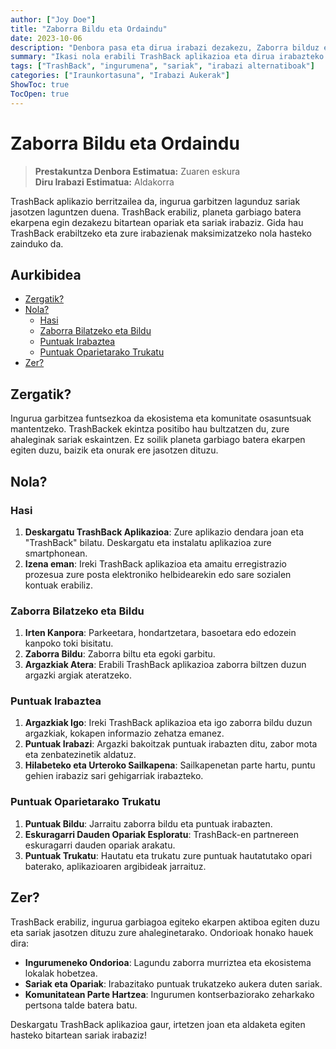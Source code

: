 ```yaml
---
author: ["Joy Doe"]
title: "Zaborra Bildu eta Ordaindu"
date: 2023-10-06
description: "Denbora pasa eta dirua irabazi dezakezu, Zaborra bilduz eta TrashBack aplikazioa erabiliz ingurumena lagunduz."
summary: "Ikasi nola erabili TrashBack aplikazioa eta dirua irabazteko aukera izan zure zaborra bilduz eta garbituz, planetari garbikuntza eginez ekarpen eginez."
tags: ["TrashBack", "ingurumena", "sariak", "irabazi alternatiboak"]
categories: ["Iraunkortasuna", "Irabazi Aukerak"]
ShowToc: true
TocOpen: true
---
```


# Zaborra Bildu eta Ordaindu

> **Prestakuntza Denbora Estimatua:** Zuaren eskura  
> **Diru Irabazi Estimatua:** Aldakorra

TrashBack aplikazio berritzailea da, ingurua garbitzen lagunduz sariak jasotzen laguntzen duena. TrashBack erabiliz, planeta garbiago batera ekarpena egin dezakezu bitartean opariak eta sariak irabaziz. Gida hau TrashBack erabiltzeko eta zure irabazienak maksimizatzeko nola hasteko zainduko da.

## Aurkibidea
- [Zergatik?](#zergatik)
- [Nola?](#nola)
  - [Hasi](#hasi)
  - [Zaborra Bilatzeko eta Bildu](#zaborra-bilatzeko-eta-bildu)
  - [Puntuak Irabaztea](#puntuak-irabaztea)
  - [Puntuak Oparietarako Trukatu](#puntuak-oparietarako-trukatu)
- [Zer?](#zer)

## Zergatik?

Ingurua garbitzea funtsezkoa da ekosistema eta komunitate osasuntsuak mantentzeko. TrashBackek ekintza positibo hau bultzatzen du, zure ahaleginak sariak eskaintzen. Ez soilik planeta garbiago batera ekarpen egiten duzu, baizik eta onurak ere jasotzen dituzu.

## Nola?

### Hasi

1. **Deskargatu TrashBack Aplikazioa**: Zure aplikazio dendara joan eta "TrashBack" bilatu. Deskargatu eta instalatu aplikazioa zure smartphonean.
2. **Izena eman**: Ireki TrashBack aplikazioa eta amaitu erregistrazio prozesua zure posta elektroniko helbidearekin edo sare sozialen kontuak erabiliz.

### Zaborra Bilatzeko eta Bildu

1. **Irten Kanpora**: Parkeetara, hondartzetara, basoetara edo edozein kanpoko toki bisitatu.
2. **Zaborra Bildu**: Zaborra biltu eta egoki garbitu.
3. **Argazkiak Atera**: Erabili TrashBack aplikazioa zaborra biltzen duzun argazki argiak ateratzeko.

### Puntuak Irabaztea

1. **Argazkiak Igo**: Ireki TrashBack aplikazioa eta igo zaborra bildu duzun argazkiak, kokapen informazio zehatza emanez.
2. **Puntuak Irabazi**: Argazki bakoitzak puntuak irabazten ditu, zabor mota eta zenbatezinetik aldatuz.
3. **Hilabeteko eta Urteroko Sailkapena**: Sailkapenetan parte hartu, puntu gehien irabaziz sari gehigarriak irabazteko.

### Puntuak Oparietarako Trukatu

1. **Puntuak Bildu**: Jarraitu zaborra bildu eta puntuak irabazten.
2. **Eskuragarri Dauden Opariak Esploratu**: TrashBack-en partnereen eskuragarri dauden opariak arakatu.
3. **Puntuak Trukatu**: Hautatu eta trukatu zure puntuak hautatutako opari baterako, aplikazioaren argibideak jarraituz.

## Zer?

TrashBack erabiliz, ingurua garbiagoa egiteko ekarpen aktiboa egiten duzu eta sariak jasotzen dituzu zure ahaleginetarako. Ondorioak honako hauek dira:

- **Ingurumeneko Ondorioa**: Lagundu zaborra murriztea eta ekosistema lokalak hobetzea.
- **Sariak eta Opariak**: Irabazitako puntuak trukatzeko aukera duten sariak.
- **Komunitatean Parte Hartzea**: Ingurumen kontserbaziorako zeharkako pertsona talde batera batu.

Deskargatu TrashBack aplikazioa gaur, irtetzen joan eta aldaketa egiten hasteko bitartean sariak irabaziz!